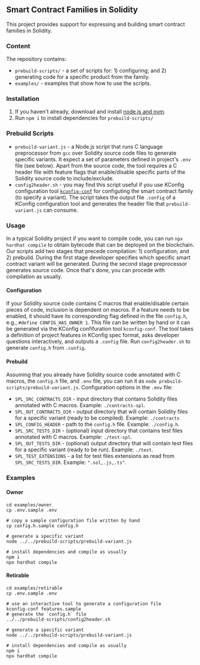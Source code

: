 ## Smart Contract Families in Solidity

This project provides support for expressing and building smart contract families in Solidity.

### Content

The repository contains:
- `prebuild-scripts/` - a set of scripts for: 1) configuring; and 2) generating code for a specific product from the family.
- `examples/` - examples that show how to use the scripts.

### Installation

1. If you haven't already, download and install [node.js and nvm](https://docs.npmjs.com/downloading-and-installing-node-js-and-npm).
2. Run `npm i` to install dependencies for `prebuild-scripts/`

### Prebuild Scripts

- `prebuild-variant.js` - a Node.js script that runs C language preprocessor from `gcc` over Solidity source code files to generate specific variants. It expect a set of parameters defined in project's `.env` file (see below). Apart from the source code, the tool requires a C header file with feature flags that enable/disable specific parts of the Solidity source code to include/exclude.
- `config2header.sh` - you may find this script useful if you use KConfig configuration tool [`kconfig-conf`](https://ports.macports.org/port/kconfig-frontends/) for configuting the smart contract family (to specify a variant). The script takes the output file `.config` of a KConfig configuration tool and generates the header file that `prebuild-variant.js` can consume. 

### Usage

In a typical Solidity project if you want to compile code, you can run `npx hardhat compile` to obtain bytecode that can be deployed on the blockchain. Our scripts add two stages that precede compilation: 1) configuration; and 2) prebuild. During the first stage developer specifies which specific smart contract variant will be generated. During the second stage preprocessor generates source code. Once that's done, you can procede with compilation as usually.

#### Configuration

If your Solidity source code contains C macros that enable/disable certain pieces of code, inclusion is dependent on macros. If a feature needs to be enabled, it should have its corresponding flag defined in the file `config.h`, e.g., `#define CONFIG_HAS_OWNER 1`. This file can be written by hand or it can be generated via the KConfig confifuration tool `kconfig-conf`. The tool takes a definition of project features in KConfig spec format, asks developer questions interactively, and outputs a `.config` file. Run `config2header.sh` to generate `config.h` from `.config`.

#### Prebuild

Assuming that you already have Solidity source code annotated with C macros, the `config.h` file, and `.env` file, you can run it as `node prebuild-scripts/prebuild-variant.js`.
Configuration options in the `.env` file:
- `SPL_SRC_CONTRACTS_DIR` - input directory that contains Solidity files annotated with C macros. Example: `./contracts-spl`.
- `SPL_OUT_CONTRACTS_DIR` - output directory that will contain Solidity files for a specific variant (ready to be compiled). Example: `./contracts`
- `SPL_CONFIG_HEADER` - path to the `config.h` file. Example: `./config.h`.
- `SPL_SRC_TESTS_DIR` - (optional) input directory that contains test files annotated with C macros. Example: `./test-spl`.
- `SPL_OUT_TESTS_DIR` - (optional) output directory that will contain test files for a specific variant (ready to be run). Example: `./test`.
- `SPL_TEST_EXTENSIONS` - a list for test files extensions as read from `SPL_SRC_TESTS_DIR`. Example: `".sol,.js,.ts"`.

### Examples

#### Owner

```
cd examples/owner
cp .env.sample .env

# copy a sample configuration file written by hand
cp config.h.sample config.h

# generate a specific variant
node ../../prebuild-scripts/prebuild-variant.js

# install dependencies and compile as usually
npm i
npx hardhat compile	
```

#### Retirable

```
cd examples/retirable
cp .env.sample .env

# use an interactive tool to generate a configuration file
kconfig-conf features.sample
# generate the `config.h` file
../../prebuild-scripts/config2header.sh

# generate a specific variant
node ../../prebuild-scripts/prebuild-variant.js

# install dependencies and compile as usually
npm i
npx hardhat compile	
```
